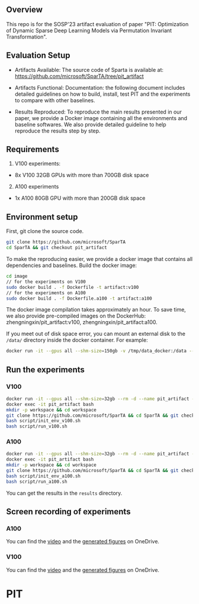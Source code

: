 ## Overview

This repo is for the SOSP'23 artifact evaluation of paper "PIT: Optimization of Dynamic Sparse Deep Learning Models via Permutation Invariant Transformation".

## Evaluation Setup

- Artifacts Available:
  The source code of Sparta is available at: https://github.com/microsoft/SparTA/tree/pit_artifact

- Artifacts Functional:
  Documentation: the following document includes detailed guidelines on how to build, install, test PIT and the experiments to compare with other baselines.

- Results Reproduced:
  To reproduce the main results presented in our paper, we provide a Docker image containing all the environments and baseline softwares. We also provide detailed guideline to help reproduce the results step by step.

## Requirements

1. V100 experiments:

- 8x V100 32GB GPUs with more than 700GB disk space

2. A100 experiments

- 1x A100 80GB GPU with more than 200GB disk space

## Environment setup

First, git clone the source code.

```bash
git clone https://github.com/microsoft/SparTA
cd SparTA && git checkout pit_artifact
```

To make the reproducing easier, we provide a docker image that contains all dependencies and baselines. Build the docker image:

```bash
cd image
// for the experiments on V100
sudo docker build . -f Dockerfile -t artifact:v100
// for the experiments on A100
sudo docker build . -f Dockerfile.a100 -t artifact:a100
```

The docker image compilation takes approximately an hour. To save time, we also provide pre-compiled images on the DockerHub: zhengningxin/pit_artifact:v100, zhengningxin/pit_artifact:a100.

If you meet out of disk space error, you can mount an external disk to the `/data/` directory inside the docker container. For example:

```bash
docker run -it --gpus all --shm-size=150gb -v /tmp/data_docker:/data --rm -d --name pit_artifact -h docker zhengningxin/pit_artifact:a100
```

## Run the experiments

### V100

```bash
docker run -it --gpus all --shm-size=32gb --rm -d --name pit_artifact -h docker zhengningxin/pit_artifact:v100
docker exec -it pit_artifact bash
mkdir -p workspace && cd workspace
git clone https://github.com/microsoft/SparTA && cd SparTA && git checkout pit_artifact
bash script/init_env_v100.sh
bash script/run_v100.sh
```

### A100

```bash
docker run -it --gpus all --shm-size=32gb --rm -d --name pit_artifact -h docker zhengningxin/pit_artifact:a100
docker exec -it pit_artifact bash
mkdir -p workspace && cd workspace
git clone https://github.com/microsoft/SparTA && cd SparTA && git checkout pit_artifact
bash script/init_env_a100.sh
bash script/run_a100.sh
```

You can get the results in the `results` directory.

## Screen recording of experiments

### A100

You can find the [video](https://1drv.ms/v/s!AkEAblf6Lo_5h8Mo5Ra8mh7M66PoFQ?e=JSn8Lq) and the [generated figures](https://1drv.ms/u/s!AkEAblf6Lo_5h8MpStGDCYSeR3bTOw?e=PyepID) on OneDrive.

### V100

You can find the [video](https://1drv.ms/v/s!AkEAblf6Lo_5h8MqIxX21Q78dp00vQ?e=ouxyz9) and the [generated figures](https://1drv.ms/u/s!AkEAblf6Lo_5h8MnhwlqhP3dU23q3A?e=Ce77Bp) on OneDrive.
# PIT
